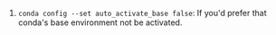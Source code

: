 1. `conda config --set auto_activate_base false`: If you'd prefer that conda's base environment not be activated.
